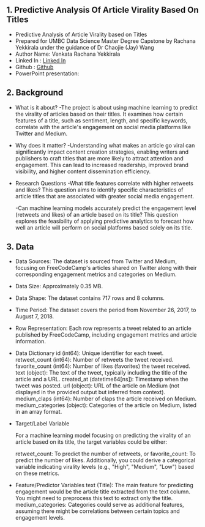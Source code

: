 ## 1. Predictive Analysis Of Article Virality Based On Titles

- Predictive Analysis of Article Virality based on Titles
- Prepared for UMBC Data Science Master Degree Capstone by Rachana Yekkirala under the guidance of Dr Chaojie (Jay) Wang
- Author Name: Venkata Rachana Yekkirala
- Linked In : [Linked In](www.linkedin.com/in/yekkirala-venkata-rachana-4150881a9)
- Github : [Github](https://github.com/RachanaYekkirala18)
- PowerPoint presentation:

## 2. Background

- What is it about?
    -The project is about using machine learning to predict the virality of articles based on their titles. It examines how certain features of a title, such as sentiment, length, and specific keywords, correlate with the article's engagement on social media platforms like Twitter and Medium.

- Why does it matter?
    -Understanding what makes an article go viral can significantly impact content creation strategies, enabling writers and publishers to craft titles that are more likely to attract attention and engagement. This can lead to increased readership, improved brand visibility, and higher content dissemination efficiency.

- Research Questions
    -What title features correlate with higher retweets and likes? This question aims to identify specific characteristics of article titles that are associated with greater social media engagement.

    -Can machine learning models accurately predict the engagement level (retweets and likes) of an article based on its title? This question explores the feasibility of applying predictive analytics to forecast how well an article will perform on social platforms based solely on its title.

## 3. Data

- Data Sources: The dataset is sourced from Twitter and Medium, focusing on FreeCodeCamp's articles shared on Twitter along with their corresponding engagement metrics and categories on Medium.

- Data Size: Approximately 0.35 MB.

- Data Shape: The dataset contains 717 rows and 8 columns.

- Time Period: The dataset covers the period from November 26, 2017, to August 7, 2018.

- Row Representation: Each row represents a tweet related to an article published by FreeCodeCamp, including engagement metrics and article information.

- Data Dictionary
id (int64): Unique identifier for each tweet.
retweet_count (int64): Number of retweets the tweet received.
favorite_count (int64): Number of likes (favorites) the tweet received.
text (object): The text of the tweet, typically including the title of the article and a URL.
created_at (datetime64[ns]): Timestamp when the tweet was posted.
url (object): URL of the article on Medium (not displayed in the provided output but inferred from context).
medium_claps (int64): Number of claps the article received on Medium.
medium_categories (object): Categories of the article on Medium, listed in an array format.

- Target/Label Variable

    For a machine learning model focusing on predicting the virality of an article based on its title, the target variables could be either:

    retweet_count: To predict the number of retweets, or
    favorite_count: To predict the number of likes.
    Additionally, you could derive a categorical variable indicating virality levels (e.g., "High", "Medium", "Low") based on these metrics.

- Feature/Predictor Variables
    text (Title): The main feature for predicting engagement would be the article title extracted from the text column. You might need to preprocess this text to extract only the title.
    medium_categories: Categories could serve as additional features, assuming there might be correlations between certain topics and engagement levels.

